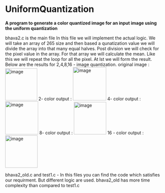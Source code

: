 # UniformQuantization

**A program to generate a color quantized image for an input image using the uniform quantization**

bhava2.c is the main file
In this file we will implement the actual logic. We will take an array of 265 size and then based a qunatization value we will divide the array into that many equal halves. Post division we will check for the pixel value in the array. For that array we will calculate the mean. Like this we will repeat the loop for all the pixel. At lst we will form the result.
Below are the results for 2,4,8,16 - image quantization.
original image : 
<img width="103" alt="image" src="https://github.com/sahi310/UniformQuantization/assets/52164692/f958e7be-bca3-4b39-ac81-07c6ffc6ddff">
2- color output :
<img width="107" alt="image" src="https://github.com/sahi310/UniformQuantization/assets/52164692/3b981cde-88cd-49ff-a56d-66b6bd6cd7fc">
4- color output :
<img width="106" alt="image" src="https://github.com/sahi310/UniformQuantization/assets/52164692/5488ff61-a0d8-4585-98da-d9a7b76b6bc4">
8- color output :
<img width="104" alt="image" src="https://github.com/sahi310/UniformQuantization/assets/52164692/5a09f5f0-a957-4779-8de8-a49bb16e6b95">
16 - color output :
<img width="104" alt="image" src="https://github.com/sahi310/UniformQuantization/assets/52164692/994f42f3-a515-4950-a087-a510aa497d58">

bhava2_old.c and test1.c - In this files you can find the code which satisfies our requirment. But different logic are used.
bhava2_old has more time complexity than compared to test1.c







